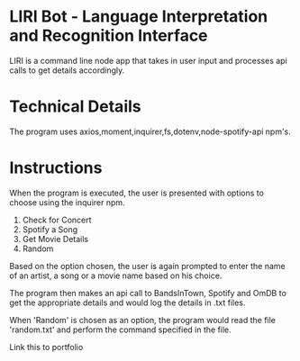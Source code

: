 # LIRI Bot - Language Interpretation and Recognition Interface

LIRI is a command line node app that takes in user input and processes api calls to get
details accordingly.

# Technical Details

The program uses axios,moment,inquirer,fs,dotenv,node-spotify-api npm's.

# Instructions

When the program is executed, the user is presented with options to choose using the inquirer npm.
1. Check for Concert
2. Spotify a Song
3. Get Movie Details
4. Random

Based on the option chosen, the user is again prompted to enter the name of an artist, a song or a movie name based on his choice. 

The program then makes an api call to BandsInTown, Spotify and OmDB to get the appropriate details
and would log the details in .txt files.

When 'Random' is chosen as an option, the program would read the file 'random.txt' and perform
the command specified in the file.

    

Link this to portfolio

